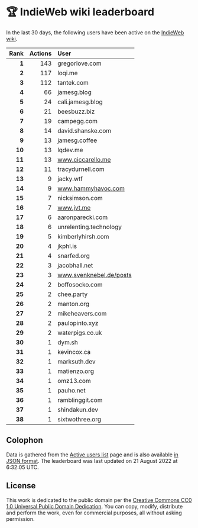 # 🏆 IndieWeb wiki leaderboard

In the last 30 days, the following users have been active on the [IndieWeb wiki](https://indieweb.org).

| Rank | Actions | User |
|-----:|--------:|:-----|
| **1** | 143 | gregorlove.com |
| **2** | 117 | loqi.me |
| **3** | 112 | tantek.com |
| **4** | 66 | jamesg.blog |
| **5** | 24 | cali.jamesg.blog |
| **6** | 21 | beesbuzz.biz |
| **7** | 19 | campegg.com |
| **8** | 14 | david.shanske.com |
| **9** | 13 | jamesg.coffee |
| **10** | 13 | lqdev.me |
| **11** | 13 | www.ciccarello.me |
| **12** | 11 | tracydurnell.com |
| **13** | 9 | jacky.wtf |
| **14** | 9 | www.hammyhavoc.com |
| **15** | 7 | nicksimson.com |
| **16** | 7 | www.jvt.me |
| **17** | 6 | aaronparecki.com |
| **18** | 6 | unrelenting.technology |
| **19** | 5 | kimberlyhirsh.com |
| **20** | 4 | jkphl.is |
| **21** | 4 | snarfed.org |
| **22** | 3 | jacobhall.net |
| **23** | 3 | www.svenknebel.de/posts |
| **24** | 2 | boffosocko.com |
| **25** | 2 | chee.party |
| **26** | 2 | manton.org |
| **27** | 2 | mikeheavers.com |
| **28** | 2 | paulopinto.xyz |
| **29** | 2 | waterpigs.co.uk |
| **30** | 1 | dym.sh |
| **31** | 1 | kevincox.ca |
| **32** | 1 | marksuth.dev |
| **33** | 1 | matienzo.org |
| **34** | 1 | omz13.com |
| **35** | 1 | pauho.net |
| **36** | 1 | ramblinggit.com |
| **37** | 1 | shindakun.dev |
| **38** | 1 | sixtwothree.org |


## Colophon

Data is gathered from the [Active users list](https://indieweb.org/Special:ActiveUsers) page and is also available [in JSON format](https://github.com/jgarber623/indieweb-wiki-leaderboard/blob/main/data/leaderboard.json). The leaderboard was last updated on 21 August 2022 at 6:32:05 UTC.

## License

This work is dedicated to the public domain per the [Creative Commons CC0 1.0 Universal Public Domain Dedication](https://creativecommons.org/publicdomain/zero/1.0/). You can copy, modify, distribute and perform the work, even for commercial purposes, all without asking permission.
